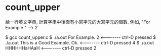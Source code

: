 # count_upper

給一行英文字串, 計算字串中後面有小寫字元的大寫字元的個數. 例如, "For Example " --> 2 

$ gcc count_upper.c
$ ./a.out
For Example.
2                             <------- ctrl-D pressed
$ ./a.out
This is a Good Example. Ok.   <------- ctrl-D pressed
4
$ ./a.out
HHHHHHaHAaH                   <------- ctrl-D pressed
2
